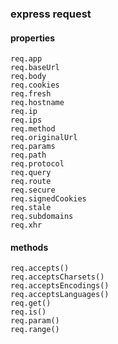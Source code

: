 ### express request

#### properties
```
req.app
req.baseUrl
req.body
req.cookies
req.fresh
req.hostname
req.ip
req.ips
req.method
req.originalUrl
req.params
req.path
req.protocol
req.query
req.route
req.secure
req.signedCookies
req.stale
req.subdomains
req.xhr
```

#### methods
```
req.accepts()
req.acceptsCharsets()
req.acceptsEncodings()
req.acceptsLanguages()
req.get()
req.is()
req.param()
req.range()
```
